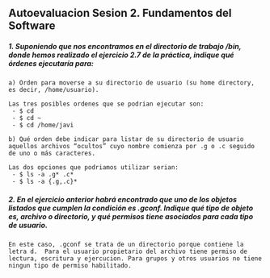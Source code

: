 ## Autoevaluacion Sesion 2. Fundamentos del Software

##### 1. Suponiendo que nos encontramos en el directorio de trabajo /bin, donde hemos realizado el ejercicio 2.7 de la práctica, indique qué órdenes ejecutaría para:

	a) Orden para moverse a su directorio de usuario (su home directory, es decir, /home/usuario).
    
    Las tres posibles ordenes que se podrian ejecutar son: 
     - $ cd
     - $ cd ~
     - $ cd /home/javi

	b) Qué orden debe indicar para listar de su directorio de usuario aquellos archivos “ocultos” cuyo nombre comienza por .g o .c seguido de uno o más caracteres.
    
    Las dos opciones que podriamos utilizar serian: 
     - $ ls -a .g* .c*
     - $ ls -a {.g,.c}*

##### 2. En el ejercicio anterior habrá encontrado que uno de los objetos listados que cumplen la condición es .gconf. Indique qué tipo de objeto es, archivo o directorio, y qué permisos tiene asociados para cada tipo de usuario.

	En este caso, .gconf se trata de un directorio porque contiene la letra d.  Para el usuario propietario del archivo tiene permiso de lectura, escritura y ejercucion. Para grupos y otros usuarios no tiene ningun tipo de permiso habilitado.